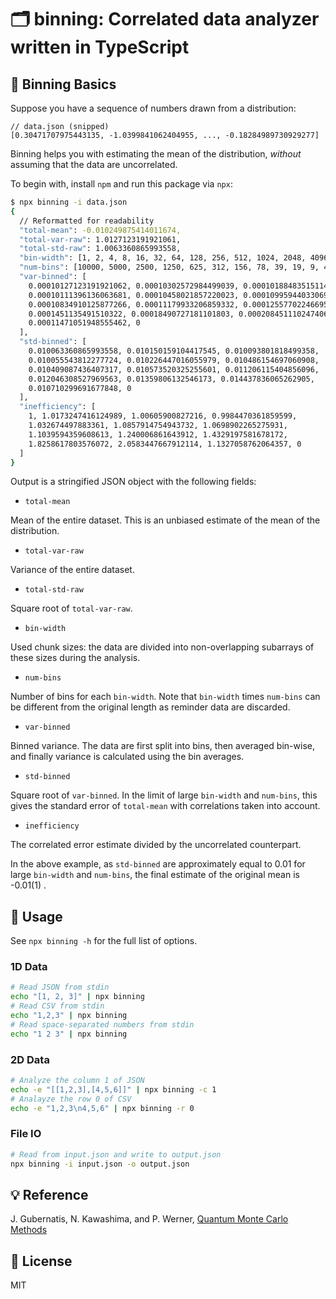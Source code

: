 # 🗂️ binning: Correlated data analyzer written in TypeScript

## 🚸 Binning Basics

Suppose you have a sequence of numbers drawn from a distribution:

```jsonc
// data.json (snipped)
[0.30471707975443135, -1.0399841062404955, ..., -0.18284989730929277]
```

Binning helps you with estimating the mean of the distribution, *without* assuming that the data are uncorrelated.

To begin with, install `npm` and run this package via `npx`:

```bash
$ npx binning -i data.json
{
  // Reformatted for readability
  "total-mean": -0.010249875414011674,
  "total-var-raw": 1.0127123191921061,
  "total-std-raw": 1.0063360865993558,
  "bin-width": [1, 2, 4, 8, 16, 32, 64, 128, 256, 512, 1024, 2048, 4096, 8192],
  "num-bins": [10000, 5000, 2500, 1250, 625, 312, 156, 78, 39, 19, 9, 4, 2, 1],
  "var-binned": [
    0.00010127123191921062, 0.00010302572984499039, 0.00010188483515114095,
    0.00010111396136063681, 0.00010458021857220023, 0.00010995944033069256,
    0.00010834910125877266, 0.00011179933206859332, 0.0001255770224669531,
    0.0001451135491510322, 0.00018490727181101803, 0.00020845111024740627,
    0.00011471051948555462, 0
  ],
  "std-binned": [
    0.010063360865993558, 0.010150159104417545, 0.010093801818499358,
    0.010055543812277724, 0.010226447016055979, 0.010486154697060908,
    0.010409087436407317, 0.010573520325255601, 0.011206115404856096,
    0.012046308527969563, 0.01359806132546173, 0.014437836065262905,
    0.010710299691677848, 0
  ],
  "inefficiency": [
    1, 1.0173247416124989, 1.00605900827216, 0.9984470361859599,
    1.032674497883361, 1.0857914754943732, 1.0698902265275931,
    1.1039594359608613, 1.240006861643912, 1.4329197581678172,
    1.8258617803576072, 2.0583447667912114, 1.1327058762064357, 0
  ]
}

```

Output is a stringified JSON object with the following fields:

- `total-mean`

Mean of the entire dataset.
This is an unbiased estimate of the mean of the distribution.

- `total-var-raw`

Variance of the entire dataset.

- `total-std-raw`

Square root of `total-var-raw`.

- `bin-width`

Used chunk sizes: the data are divided into non-overlapping subarrays of these sizes during the analysis.

- `num-bins`

Number of bins for each `bin-width`.
Note that `bin-width` times `num-bins` can be different from the original length as reminder data are discarded.

- `var-binned`

Binned variance.
The data are first split into bins, then averaged bin-wise, and finally variance is calculated using the bin averages.

- `std-binned`

Square root of `var-binned`.
In the limit of large `bin-width` and `num-bins`, this gives the standard error of `total-mean` with correlations taken into account.

- `inefficiency`

The correlated error estimate divided by the uncorrelated counterpart.

In the above example, as `std-binned` are approximately equal to 0.01 for large `bin-width` and `num-bins`, the final estimate of the original mean is -0.01(1) .

## 🔨 Usage

See `npx binning -h` for the full list of options.

### 1D Data

```bash
# Read JSON from stdin
echo "[1, 2, 3]" | npx binning
# Read CSV from stdin
echo "1,2,3" | npx binning
# Read space-separated numbers from stdin
echo "1 2 3" | npx binning
```

### 2D Data

```bash
# Analyze the column 1 of JSON
echo -e "[[1,2,3],[4,5,6]]" | npx binning -c 1
# Analayze the row 0 of CSV
echo -e "1,2,3\n4,5,6" | npx binning -r 0
```

### File IO

```bash
# Read from input.json and write to output.json
npx binning -i input.json -o output.json
```

## 💡 Reference

J. Gubernatis, N. Kawashima, and P. Werner, [Quantum Monte Carlo Methods](https://www.cambridge.org/core/books/quantum-monte-carlo-methods/AEA92390DA497360EEDA153CF1CEC7AC)

## 📄 License

MIT
